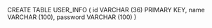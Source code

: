 CREATE TABLE USER_INFO (
	id VARCHAR (36) PRIMARY KEY,
	name VARCHAR (100),
	password VARCHAR (100)
)